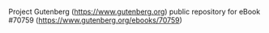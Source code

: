 Project Gutenberg (https://www.gutenberg.org) public repository for eBook #70759 (https://www.gutenberg.org/ebooks/70759)
